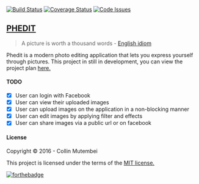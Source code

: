 [![Build Status](https://travis-ci.org/andela-cmutembei/IV.svg?branch=develop)](https://travis-ci.org/andela-cmutembei/IV)
[![Coverage Status](https://coveralls.io/repos/andela-cmutembei/IV/badge.svg?branch=develop)](https://coveralls.io/github/andela-cmutembei/IV?branch=develop)
[![Code Issues](https://www.quantifiedcode.com/api/v1/project/9e68169eaae44b4ea781295f597949dd/snapshot/origin:develop:HEAD/badge.svg)](https://www.quantifiedcode.com/app/project/9e68169eaae44b4ea781295f597949dd)

## [PHEDIT](https://phedit.herokuapp.com)

> A picture is worth a thousand words - [English idiom](https://en.wikipedia.org/wiki/A_picture_is_worth_a_thousand_words)

Phedit is a modern photo editing application that lets you express yourself through pictures. This project in still in development, you can view the project plan [here.](https://goo.gl/5zVk0I)

#### TODO

- [x] User can login with Facebook
- [x] User can view their uploaded images
- [x] User can upload images on the application in a non-blocking manner
- [x] User can edit images by applying filter and effects
- [x] User can share images via a public url or on facebook

#### License
Copyright &copy; 2016 - Collin Mutembei

This project is licensed under the terms of the [MIT license.](https://github.com/andela-cmutembei/IV/blob/master/LICENSE)

[![forthebadge](http://forthebadge.com/images/badges/made-with-crayons.svg)](http://forthebadge.com)
